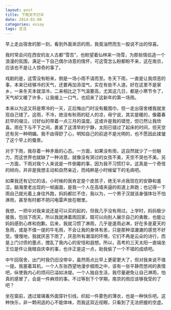 ```yaml
---
layout: post
title: 下雨天不打伞
date: 2014-01-08
categories: essay
tags: 生活
---
```


早上走出宿舍的那一刻，看到外面淅沥的雨，我竟油然而生一股说不出的惊喜。

我时常会问在西安的友人古都”雪否”，也盼望着仙林来一场雪，为那些情侣造一个浪漫的氛围，满足一下自己偶尔诗意的情怀，可这雪怎么盼都盼不来，这在南京，应该也不是让人惊奇的事了。

戏剧的是，这雪没有盼来，倒是一场小雨不请而至。冬天下雨，一直是让我烦恶的事，本来已经够冷的天气，还要再加添湿气，实在有些不人道。好在这里不是家乡，一来冬天本就湿冷，二来相比之下气温要高，尤其这几日，都是小寒节令了，天气却又暖了许多，让我缓上一口气，也招来了这新年的第一场雨。

本来以为这又将是寒冷的一天，正后悔出门时没有戴围巾，但一走出宿舍楼我就发现自己错了。这雨，不冷，绝没有秋雨的砭人的凉，毋宁说，其实是暖的，像暮春赶早的啜泣，讨好似的带着一点三月的温度。这或许是我的错觉，但已然让我欣喜。雨在下与不下之间，裹紧了这清早的宁静，太阳已错过了起床的时间，但天空还有另一种明媚。我不由得舒了心，明知自己的前途不是光明的，也不愿因此揉皱了这个早上的蜃景。

对于下雨，我存着一种矛盾的心态。一方面，如果没有雨，这自然就少了一份魅力，而这世界也就缺了一种诗意。就像没有哭过的女孩不美，天空不哭也不美。另一方面，下雨对我个人来说是一件倒霉的事，因为我不习惯打伞。这真是一个奇怪的倾向，并非是我想主动和自然亲近，而纯粹是小时候留下的毛病吧。

如果我还有记忆的话，小时候的我肯定是个皮孩子，绝无半点我现在的安静和羞涩。脑海里老出现的一帧画面，是我一个人在高墙夹逼的街道上奔跑；也记得一下雨自己就光着上身往外跑，妈妈都拦不住，我以为，一个男子汉就该身强体壮不怕淋雨，甚至有时都不把闪电雷声放在眼里。

我想，一把伞对我来说还是可以买的起的，但我几乎没有用过。上学时，妈妈极少接我，包括下雨天，所以我就淋着雨回家，既可以向别人展示自己的勇敢，也能让妈妈感到心疼和抱歉。后来，我就习惯了淋雨，几乎是逢雨必淋，好在多是夏天的急雨，或是不值一提的牛毛雨，不会让我的身体有恙，只是那种湿漉漉的感觉不好受。慢慢地，我就厌恶下雨了，厌恶所有潮湿的环境，它们不再是云朵的诗行，而是上门讨债的墨点，搅乱了我内心的安恬和遐想。所以，高考的三天太阳一直端坐王位是件让我暗自庆幸的事，也许正是这一点，助我偷了一个不错的成绩吧。

中午回宿舍，出门时我仍旧没带伞，虽然雨点比早上更密更大了，但对我来说不值一提。我塞着耳机，一个人东张西望地漫步细雨之中，该有一张平静而悠闲的表情吧，纵使我内心的烦闷已溢如决堤。一个人独自生活，我尽量避免让自己淋雨，怕真的感冒了，会是一件麻烦的事。不过等到下个学期，南京的雨应该够我受的了吧？

坐在窗前，透过玻璃看外面穿针引线，织起一件雾色的薄衣，也是一种快乐吧。这种快乐，非一颗闲适的心不能体味，而我这双近视眼，只看到了无法把握的空虚。